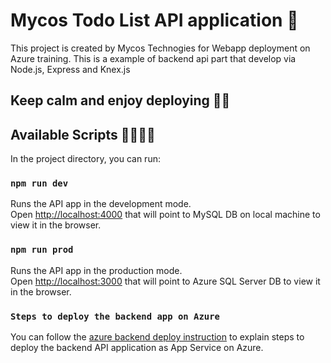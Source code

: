 # Mycos Todo List API application 🚀

This project is created by Mycos Technogies for Webapp deployment on Azure training. This is a example of backend api part that develop via Node.js, Express and Knex.js

## Keep calm and enjoy deploying 🎅🏻

## Available Scripts 👨‍💻👩‍💻

In the project directory, you can run:

### `npm run dev` 

Runs the API app in the development mode.\
Open [http://localhost:4000](http://localhost:4000) that will point to MySQL DB on local machine to view it in the browser.

### `npm run prod`

Runs the API app in the production mode.\
Open [http://localhost:3000](http://localhost:4000) that will point to Azure SQL Server DB to view it in the browser.

### `Steps to deploy the backend app on Azure`
You can follow the [azure backend deploy instruction](https://docs.google.com/document/d/1a5RdVKFSj9cgmMg_WrEzDe_FfwsjhnDv/edit) to explain steps to deploy the backend API application as App Service on Azure.
